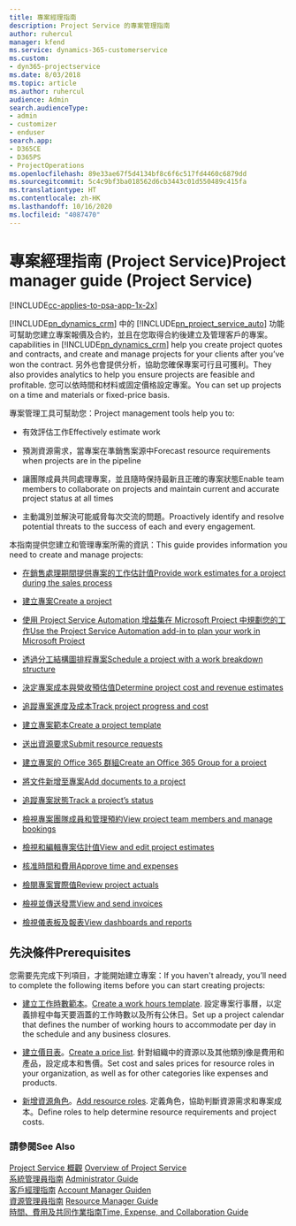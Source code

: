 ```yaml
---
title: 專案經理指南
description: Project Service 的專案管理指南
author: ruhercul
manager: kfend
ms.service: dynamics-365-customerservice
ms.custom:
- dyn365-projectservice
ms.date: 8/03/2018
ms.topic: article
ms.author: ruhercul
audience: Admin
search.audienceType:
- admin
- customizer
- enduser
search.app:
- D365CE
- D365PS
- ProjectOperations
ms.openlocfilehash: 89e33ae67f5d4134bf8c6f6c517fd4460c6879dd
ms.sourcegitcommit: 5c4c9bf3ba018562d6cb3443c01d550489c415fa
ms.translationtype: HT
ms.contentlocale: zh-HK
ms.lasthandoff: 10/16/2020
ms.locfileid: "4087470"
---
```

# <a name="project-manager-guide-project-service"></a><span data-ttu-id="92d70-103">專案經理指南 (Project Service)</span><span class="sxs-lookup"><span data-stu-id="92d70-103">Project manager guide (Project Service)</span></span>

[!INCLUDE[cc-applies-to-psa-app-1x-2x](../includes/cc-applies-to-psa-app-1x-2x.md)]

[!INCLUDE[pn_dynamics_crm](../includes/pn-dynamics-crm.md)] <span data-ttu-id="92d70-104">中的 [!INCLUDE[pn_project_service_auto](../includes/pn-project-service-auto.md)] 功能可幫助您建立專案報價及合約，並且在您取得合約後建立及管理客戶的專案。</span><span class="sxs-lookup"><span data-stu-id="92d70-104">capabilities in [!INCLUDE[pn_dynamics_crm](../includes/pn-dynamics-crm.md)] help you create project quotes and contracts, and create and manage projects for your clients after you’ve won the contract.</span></span> <span data-ttu-id="92d70-105">另外也會提供分析，協助您確保專案可行且可獲利。</span><span class="sxs-lookup"><span data-stu-id="92d70-105">They also provides analytics to help you ensure projects are feasible and profitable.</span></span> <span data-ttu-id="92d70-106">您可以依時間和材料或固定價格設定專案。</span><span class="sxs-lookup"><span data-stu-id="92d70-106">You can set up projects on a time and materials or fixed-price basis.</span></span>  
  
 <span data-ttu-id="92d70-107">專案管理工具可幫助您：</span><span class="sxs-lookup"><span data-stu-id="92d70-107">Project management tools help you to:</span></span>  
  
-   <span data-ttu-id="92d70-108">有效評估工作</span><span class="sxs-lookup"><span data-stu-id="92d70-108">Effectively estimate work</span></span>  
  
-   <span data-ttu-id="92d70-109">預測資源需求，當專案在準銷售案源中</span><span class="sxs-lookup"><span data-stu-id="92d70-109">Forecast resource requirements when projects are in the pipeline</span></span>  
  
-   <span data-ttu-id="92d70-110">讓團隊成員共同處理專案，並且隨時保持最新且正確的專案狀態</span><span class="sxs-lookup"><span data-stu-id="92d70-110">Enable team members to collaborate on projects and maintain current and accurate project status at all times</span></span>  
  
-   <span data-ttu-id="92d70-111">主動識別並解決可能威脅每次交流的問題。</span><span class="sxs-lookup"><span data-stu-id="92d70-111">Proactively identify and resolve potential threats to the success of each and every engagement.</span></span>  
  
<span data-ttu-id="92d70-112">本指南提供您建立和管理專案所需的資訊：</span><span class="sxs-lookup"><span data-stu-id="92d70-112">This guide provides information you need to create and manage projects:</span></span>  
  
-   [<span data-ttu-id="92d70-113">在銷售處理期間提供專案的工作估計值</span><span class="sxs-lookup"><span data-stu-id="92d70-113">Provide work estimates for a project during the sales process</span></span>](../psa/provide-estimates-project-during-sales-process.md)  
  
-   [<span data-ttu-id="92d70-114">建立專案</span><span class="sxs-lookup"><span data-stu-id="92d70-114">Create a project</span></span>](../psa/create-project.md)  
  
-   [<span data-ttu-id="92d70-115">使用 Project Service Automation 增益集在 Microsoft Project 中規劃您的工作</span><span class="sxs-lookup"><span data-stu-id="92d70-115">Use the Project Service Automation add-in to plan your work in Microsoft Project</span></span>](../psa/add-plan-work-microsoft-project.md)  
  
-   [<span data-ttu-id="92d70-116">透過分工結構圖排程專案</span><span class="sxs-lookup"><span data-stu-id="92d70-116">Schedule a project with a work breakdown structure</span></span>](../psa/schedule-project-work-breakdown-structure.md)  
  
-   [<span data-ttu-id="92d70-117">決定專案成本與營收預估值</span><span class="sxs-lookup"><span data-stu-id="92d70-117">Determine project cost and revenue estimates</span></span>](../psa/determine-project-cost-revenue-estimates.md)  
  
-   [<span data-ttu-id="92d70-118">追蹤專案進度及成本</span><span class="sxs-lookup"><span data-stu-id="92d70-118">Track project progress and cost</span></span>](../psa/track-project-progress-cost.md)  
  
-   [<span data-ttu-id="92d70-119">建立專案範本</span><span class="sxs-lookup"><span data-stu-id="92d70-119">Create a project template</span></span>](../psa/create-project-template.md)  
  
-   [<span data-ttu-id="92d70-120">送出資源要求</span><span class="sxs-lookup"><span data-stu-id="92d70-120">Submit resource requests</span></span>](../psa/submit-resource-requests.md)  
  
-   [<span data-ttu-id="92d70-121">建立專案的 Office 365 群組</span><span class="sxs-lookup"><span data-stu-id="92d70-121">Create an Office 365 Group for a project</span></span>](../psa/create-office-365-group-project.md)  
  
-   [<span data-ttu-id="92d70-122">將文件新增至專案</span><span class="sxs-lookup"><span data-stu-id="92d70-122">Add documents to a project</span></span>](../psa/add-documents-project.md)  
  
-   [<span data-ttu-id="92d70-123">追蹤專案狀態</span><span class="sxs-lookup"><span data-stu-id="92d70-123">Track a project’s status</span></span>](../psa/track-project-status.md)  
  
-   [<span data-ttu-id="92d70-124">檢視專案團隊成員和管理預約</span><span class="sxs-lookup"><span data-stu-id="92d70-124">View project team members and manage bookings</span></span>](../psa/view-project-team-members-manage-bookings.md)  
  
-   [<span data-ttu-id="92d70-125">檢視和編輯專案估計值</span><span class="sxs-lookup"><span data-stu-id="92d70-125">View and edit project estimates</span></span>](../psa/view-edit-project-estimates.md)  
  
-   [<span data-ttu-id="92d70-126">核准時間和費用</span><span class="sxs-lookup"><span data-stu-id="92d70-126">Approve time and expenses</span></span>](../psa/approve-time-expenses.md)  
  
-   [<span data-ttu-id="92d70-127">檢閱專案實際值</span><span class="sxs-lookup"><span data-stu-id="92d70-127">Review project actuals</span></span>](../psa/review-project-actuals.md)  
  
-   [<span data-ttu-id="92d70-128">檢視並傳送發票</span><span class="sxs-lookup"><span data-stu-id="92d70-128">View and send invoices</span></span>](../psa/view-send-invoices.md)  
  
-   [<span data-ttu-id="92d70-129">檢視儀表板及報表</span><span class="sxs-lookup"><span data-stu-id="92d70-129">View dashboards and reports</span></span>](../psa/view-dashboards-reports.md)  
  
## <a name="prerequisites"></a><span data-ttu-id="92d70-130">先決條件</span><span class="sxs-lookup"><span data-stu-id="92d70-130">Prerequisites</span></span>  
 <span data-ttu-id="92d70-131">您需要先完成下列項目，才能開始建立專案：</span><span class="sxs-lookup"><span data-stu-id="92d70-131">If you haven't already, you’ll need to complete the following items before you can start creating projects:</span></span>  
  
-   <span data-ttu-id="92d70-132">[建立工作時數範本](../psa/create-work-hours-template.md)。</span><span class="sxs-lookup"><span data-stu-id="92d70-132">[Create a work hours template](../psa/create-work-hours-template.md).</span></span> <span data-ttu-id="92d70-133">設定專案行事曆，以定義排程中每天要涵蓋的工作時數以及所有公休日。</span><span class="sxs-lookup"><span data-stu-id="92d70-133">Set up a project calendar that defines the number of working hours to accommodate per day in the schedule and any business closures.</span></span>  
  
-   <span data-ttu-id="92d70-134">[建立價目表](../psa/create-price-list.md)。</span><span class="sxs-lookup"><span data-stu-id="92d70-134">[Create a price list](../psa/create-price-list.md).</span></span> <span data-ttu-id="92d70-135">針對組織中的資源以及其他類別像是費用和產品，設定成本和售價。</span><span class="sxs-lookup"><span data-stu-id="92d70-135">Set cost and sales prices for resource roles in your organization, as well as for other categories like expenses and products.</span></span>  
  
-   <span data-ttu-id="92d70-136">[新增資源角色](../psa/add-resource-roles.md)。</span><span class="sxs-lookup"><span data-stu-id="92d70-136">[Add resource roles](../psa/add-resource-roles.md).</span></span> <span data-ttu-id="92d70-137">定義角色，協助判斷資源需求和專案成本。</span><span class="sxs-lookup"><span data-stu-id="92d70-137">Define roles to help determine resource requirements and project costs.</span></span>  
  
### <a name="see-also"></a><span data-ttu-id="92d70-138">請參閱</span><span class="sxs-lookup"><span data-stu-id="92d70-138">See Also</span></span>  
 <span data-ttu-id="92d70-139">[Project Service 概觀](../psa/overview.md) </span><span class="sxs-lookup"><span data-stu-id="92d70-139">[Overview of Project Service](../psa/overview.md) </span></span>  
 <span data-ttu-id="92d70-140">[系統管理員指南](../psa/admin-guide.md) </span><span class="sxs-lookup"><span data-stu-id="92d70-140">[Administrator Guide](../psa/admin-guide.md) </span></span>  
 <span data-ttu-id="92d70-141">[客戶經理指南](../psa/account-manager-guide.md) </span><span class="sxs-lookup"><span data-stu-id="92d70-141">[Account Manager Guiden](../psa/account-manager-guide.md) </span></span>  
 <span data-ttu-id="92d70-142">[資源管理員指南](../psa/resource-manager-guide.md) </span><span class="sxs-lookup"><span data-stu-id="92d70-142">[Resource Manager Guide](../psa/resource-manager-guide.md) </span></span>  
 [<span data-ttu-id="92d70-143">時間、費用及共同作業指南</span><span class="sxs-lookup"><span data-stu-id="92d70-143">Time, Expense, and Collaboration Guide</span></span>](../psa/time-expense-collaboration-guide.md)

